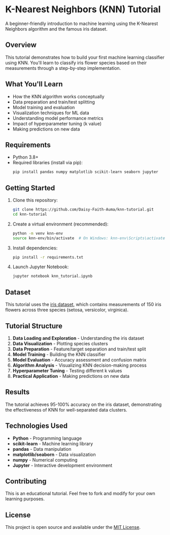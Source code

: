 # K-Nearest Neighbors (KNN) Tutorial

A beginner-friendly introduction to machine learning using the K-Nearest Neighbors algorithm and the famous iris dataset.

## Overview

This tutorial demonstrates how to build your first machine learning classifier using KNN. You'll learn to classify iris flower species based on their measurements through a step-by-step implementation.

## What You'll Learn

- How the KNN algorithm works conceptually
- Data preparation and train/test splitting
- Model training and evaluation
- Visualization techniques for ML data
- Understanding model performance metrics
- Impact of hyperparameter tuning (k value)
- Making predictions on new data

## Requirements

- Python 3.8+
- Required libraries (install via pip):
  ```bash
  pip install pandas numpy matplotlib scikit-learn seaborn jupyter
  ```

## Getting Started

1. Clone this repository:
   ```bash
   git clone https://github.com/Daisy-Faith-Auma/knn-tutorial.git
   cd knn-tutorial
   ```

2. Create a virtual environment (recommended):
   ```bash
   python -m venv knn-env
   source knn-env/bin/activate  # On Windows: knn-env\Scripts\activate
   ```

3. Install dependencies:
   ```bash
   pip install -r requirements.txt
   ```

4. Launch Jupyter Notebook:
   ```bash
   jupyter notebook knn_tutorial.ipynb
   ```

## Dataset

This tutorial uses the [iris dataset](https://archive.ics.uci.edu/ml/datasets/iris), which contains measurements of 150 iris flowers across three species (setosa, versicolor, virginica).

## Tutorial Structure

1. **Data Loading and Exploration** - Understanding the iris dataset
2. **Data Visualization** - Plotting species clusters
3. **Data Preparation** - Feature/target separation and train/test split
4. **Model Training** - Building the KNN classifier
5. **Model Evaluation** - Accuracy assessment and confusion matrix
6. **Algorithm Analysis** - Visualizing KNN decision-making process
7. **Hyperparameter Tuning** - Testing different k values
8. **Practical Application** - Making predictions on new data

## Results

The tutorial achieves 95-100% accuracy on the iris dataset, demonstrating the effectiveness of KNN for well-separated data clusters.

## Technologies Used

- **Python** - Programming language
- **scikit-learn** - Machine learning library
- **pandas** - Data manipulation
- **matplotlib/seaborn** - Data visualization
- **numpy** - Numerical computing
- **Jupyter** - Interactive development environment

## Contributing

This is an educational tutorial. Feel free to fork and modify for your own learning purposes.

## License

This project is open source and available under the [MIT License](LICENSE).
